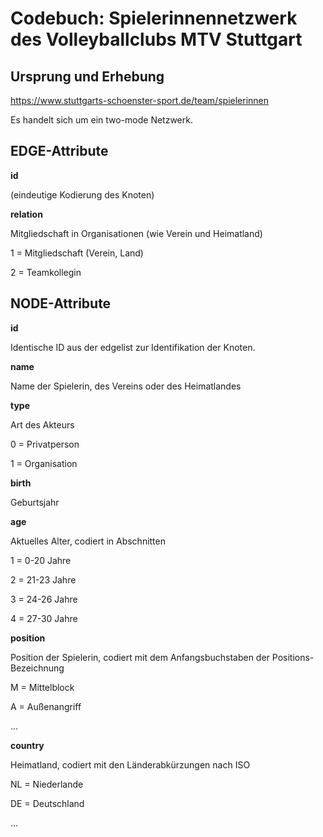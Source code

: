 # Codebuch: Spielerinnennetzwerk des Volleyballclubs MTV Stuttgart #


## Ursprung und Erhebung ##

https://www.stuttgarts-schoenster-sport.de/team/spielerinnen

Es handelt sich um ein two-mode Netzwerk.


## EDGE-Attribute ##

**id**

(eindeutige Kodierung des Knoten)


**relation**

Mitgliedschaft in Organisationen (wie Verein und Heimatland)

1 = Mitgliedschaft (Verein, Land)

2 = Teamkollegin

## NODE-Attribute ##

**id**

Identische ID aus der edgelist zur Identifikation der Knoten.


**name**

Name der Spielerin, des Vereins oder des Heimatlandes


**type**

Art des Akteurs

0 = Privatperson

1 = Organisation


**birth**

Geburtsjahr


**age**

Aktuelles Alter, codiert in Abschnitten

1 = 0-20 Jahre

2 = 21-23 Jahre

3 = 24-26 Jahre

4 = 27-30 Jahre



**position**

Position der Spielerin, codiert mit dem Anfangsbuchstaben der Positions-Bezeichnung

M = Mittelblock

A = Außenangriff

...


**country**

Heimatland, codiert mit den Länderabkürzungen nach ISO

NL = Niederlande

DE = Deutschland

...
